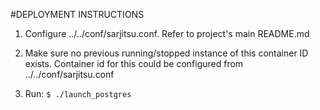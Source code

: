 #DEPLOYMENT INSTRUCTIONS

1. Configure ../../conf/sarjitsu.conf. Refer to project's main README.md

2. Make sure no previous running/stopped instance of this container ID exists. 
   Container id for this could be configured from ../../conf/sarjitsu.conf

3. Run: `$ ./launch_postgres`


